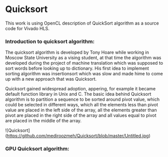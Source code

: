 # Quicksort

This work is using OpenCL description of QuickSort algorithm as a source code for Vivado HLS.

### Introduction to quicksort algorithm:

The quicksort algorithm is developed by Tony Hoare while working in Moscow State University as a vising student, at that time the algorithm was developed during the project of machine translation which was supposed to sort words before looking up to dictionary. His first idea to implement sorting algorithm was insertionsort which was slow and made hime to come up with a new approach that was Quicksort.


Quicksort gained widespread adoption, appering, for example it became default function library in Unix and C. The basic idea behind Quicksort algorithm is to partition a sequence to be sorted around pivot value, which could be selected in different ways, which all the elements less than pivot value are placed in the left side of the array, all the elements greater than pivot are placed in the right side of the array and all values equal to pivot are placed in the middle of the array.   

![Quicksort] (https://github.com/mediroozmeh/Quicksort/blob/master/Untitled.jpg)


### GPU Quicksort algorithm:
